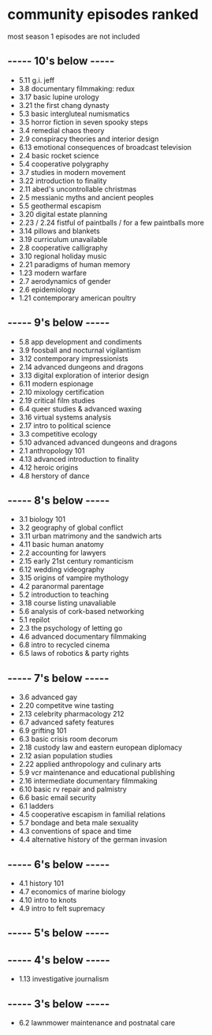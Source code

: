 # community episodes ranked
most season 1 episodes are not included

## ----- 10's below -----
* 5.11 g.i. jeff
* 3.8 documentary filmmaking: redux
* 3.17 basic lupine urology
* 3.21 the first chang dynasty
* 5.3 basic intergluteal numismatics
* 3.5 horror fiction in seven spooky steps
* 3.4 remedial chaos theory
* 2.9 conspiracy theories and interior design
* 6.13 emotional consequences of broadcast television
* 2.4 basic rocket science
* 5.4 cooperative polygraphy
* 3.7 studies in modern movement
* 3.22 introduction to finality
* 2.11 abed's uncontrollable christmas
* 2.5 messianic myths and ancient peoples
* 5.5 geothermal escapism
* 3.20 digital estate planning
* 2.23 / 2.24 fistful of paintballs / for a few paintballs more
* 3.14 pillows and blankets
* 3.19 curriculum unavailable
* 2.8 cooperative calligraphy
* 3.10 regional holiday music
* 2.21 paradigms of human memory
* 1.23 modern warfare
* 2.7 aerodynamics of gender
* 2.6 epidemiology
* 1.21 contemporary american poultry
## ----- 9's below -----
* 5.8 app development and condiments
* 3.9 foosball and nocturnal vigilantism
* 3.12 contemporary impressionists
* 2.14 advanced dungeons and dragons
* 3.13 digital exploration of interior design
* 6.11 modern espionage
* 2.10 mixology certification
* 2.19 critical film studies
* 6.4 queer studies & advanced waxing
* 3.16 virtual systems analysis
* 2.17 intro to political science
* 3.3 competitive ecology
* 5.10 advanced advanced dungeons and dragons
* 2.1 anthropology 101
* 4.13 advanced introduction to finality
* 4.12 heroic origins
* 4.8 herstory of dance
## ----- 8's below -----
* 3.1 biology 101
* 3.2 geography of global conflict
* 3.11 urban matrimony and the sandwich arts
* 4.11 basic human anatomy
* 2.2 accounting for lawyers
* 2.15 early 21st century romanticism
* 6.12 wedding videography
* 3.15 origins of vampire mythology
* 4.2 paranormal parentage
* 5.2 introduction to teaching
* 3.18 course listing unavaliable
* 5.6 analysis of cork-based networking
* 5.1 repilot
* 2.3 the psychology of letting go
* 4.6 advanced documentary filmmaking
* 6.8 intro to recycled cinema
* 6.5 laws of robotics & party rights
## ----- 7's below -----
* 3.6 advanced gay
* 2.20 competitve wine tasting
* 2.13 celebrity pharmacology 212
* 6.7 advanced safety features
* 6.9 grifting 101
* 6.3 basic crisis room decorum
* 2.18 custody law and eastern european diplomacy
* 2.12 asian population studies
* 2.22 applied anthropology and culinary arts
* 5.9 vcr maintenance and educational publishing
* 2.16 intermediate documentary filmmaking
* 6.10 basic rv repair and palmistry
* 6.6 basic email security
* 6.1 ladders
* 4.5 cooperative escapism in familial relations
* 5.7 bondage and beta male sexuality
* 4.3 conventions of space and time
* 4.4 alternative history of the german invasion
## ----- 6's below -----
* 4.1 history 101
* 4.7 economics of marine biology
* 4.10 intro to knots
* 4.9 intro to felt supremacy
## ----- 5's below -----
## ----- 4's below -----
* 1.13 investigative journalism
## ----- 3's below -----
* 6.2 lawnmower maintenance and postnatal care
